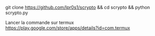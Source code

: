 git clone https://github.com/lpr0s1/scrypto && cd scrypto && python scrypto.py

Lancer la commande sur termux
https://play.google.com/store/apps/details?id=com.termux
